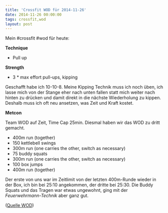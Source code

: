 ```yaml
---
title: 'Crossfit WOD für 2014-11-26'
date: 2014-11-26 00:00:00 
tags: crossfit,wod
layout: post
---
```

Mein #crossfit #wod für heute:

**Technique**

* Pull up

**Strength**

* 3 * max effort pull-ups, kipping

Geschafft habe ich 10-10-8. Meine Kipping Technik muss ich noch üben, ich lasse mich von der Stange eher nach unten fallen statt mich weiter nach hinten zu drücken und damit direkt in die nächste Wiederholung zu kippen. Deshalb muss ich oft neu ansetzen, was Zeit und Kraft kostet.

**Metcon**

Team WOD auf Zeit, Time Cap 25min. Diesmal haben wir das WOD zu dritt gemacht.

* 400m run (together)
* 150 kettlebell swings
* 300m run (one carries the other, switch as necessary)
* 75 buddy squats
* 300m run (one carries the other, switch as necessary)
* 100 box jumps
* 400m run (together)

Der erste von uns war im Zeitlimit von der letzten 400m-Runde wieder in der Box, ich bin bei 25:10 angekommen, der dritte bei 25:30. Die Buddy Squats und das Tragen war etwas ungewohnt, ging mit der *Feuerwehrmann-Technik* aber ganz gut.

([Quelle WOD][0])

[0]: http://www.crossfithh.de/workouts--news/workout-wednesday46

